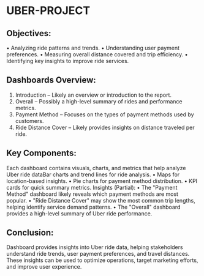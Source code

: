 # UBER-PROJECT
## Objectives:
•	Analyzing ride patterns and trends.
•	Understanding user payment preferences.
•	Measuring overall distance covered and trip efficiency.
•	Identifying key insights to improve ride services.
## Dashboards Overview:
1.	Introduction – Likely an overview or introduction to the report.
2.	Overall – Possibly a high-level summary of rides and performance metrics.
3.	Payment Method – Focuses on the types of payment methods used by customers.
4.	Ride Distance Cover – Likely provides insights on distance traveled per ride.
## Key Components:
Each dashboard contains visuals, charts, and metrics that help analyze Uber ride dataBar charts and trend lines for ride analysis.
•	Maps for location-based insights.
•	Pie charts for payment method distribution.
•	KPI cards for quick summary metrics.
Insights (Partial):
•	The "Payment Method" dashboard likely reveals which payment methods are most popular.
•	"Ride Distance Cover" may show the most common trip lengths, helping identify service demand patterns.
•	The "Overall" dashboard provides a high-level summary of Uber ride performance.
## Conclusion:
Dashboard provides insights into Uber ride data, helping stakeholders understand ride trends, user payment preferences, and travel distances. These insights can be used to optimize operations, target marketing efforts, and improve user experience.
